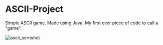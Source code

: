 # ASCII-Project
Simple ASCII game. Made using Java. My first ever piece of code to call a "game". 

![ascii_scrnshot](https://user-images.githubusercontent.com/31830553/50387567-b1bea800-06ff-11e9-858b-c52d4cf4c034.png)
